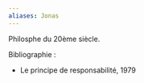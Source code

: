 ```yaml
---
aliases: Jonas
---
```

Philosphe du 20ème siècle.

Bibliographie :
- Le principe de responsabilité, 1979